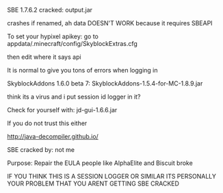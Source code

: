 SBE 1.7.6.2 cracked: 
output.jar

crashes if renamed, ah data DOESN'T WORK because it requires SBEAPI

To set your hypixel apikey: go to appdata/.minecraft/config/SkyblockExtras.cfg

then edit where it says api

It is normal to give you tons of errors when logging in


SkyblockAddons 1.6.0 beta 7: 
SkyblockAddons-1.5.4-for-MC-1.8.9.jar

think its a virus and i put session id logger in it?

Check for yourself with: 
jd-gui-1.6.6.jar

If you do not trust this either

http://java-decompiler.github.io/

SBE cracked by: not me

Purpose: Repair the EULA people like AlphaElite and Biscuit broke

IF YOU THINK THIS IS A SESSION LOGGER OR SIMILAR ITS PERSONALLY YOUR PROBLEM THAT YOU ARENT GETTING SBE CRACKED

